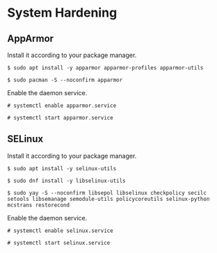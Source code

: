 # System Hardening

## AppArmor

Install it according to your package manager.

```
$ sudo apt install -y apparmor apparmor-profiles apparmor-utils

$ sudo pacman -S --noconfirm apparmor
```

Enable the daemon service.

```
# systemctl enable apparmor.service

# systemctl start apparmor.service
```

## SELinux

Install it according to your package manager.

```
$ sudo apt install -y selinux-utils

$ sudo dnf install -y libselinux-utils

$ sudo yay -S --noconfirm libsepol libselinux checkpolicy secilc setools libsemanage semodule-utils policycoreutils selinux-python mcstrans restorecond
```

Enable the daemon service.

```
# systemctl enable selinux.service

# systemctl start selinux.service
```
